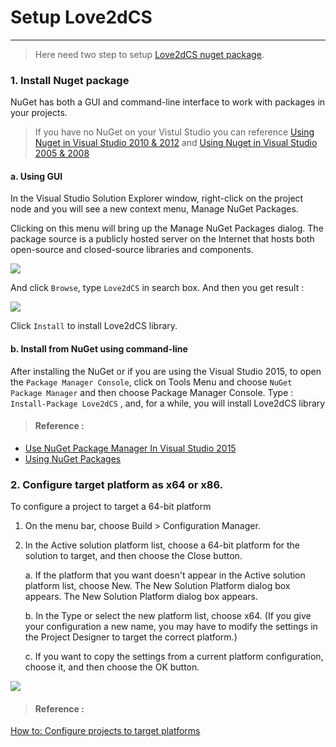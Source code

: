 # Setup Love2dCS
---

> Here need two step to setup [Love2dCS nuget package](https://www.nuget.org/packages/Love2dCS/).

### 1. Install Nuget package

NuGet has both a GUI and command-line interface to work with packages in your projects.  

> If you have no NuGet on your Vistul Studio you can reference [Using Nuget in Visual Studio 2010 & 2012](https://github.com/paypal/sdk-core-dotnet/wiki/Using-Nuget-in-Visual-Studio-2010-&-2012) and [Using Nuget in Visual Studio 2005 & 2008](https://github.com/paypal/sdk-core-dotnet/wiki/Using-Nuget-in-Visual-Studio-2005-&-2008)

#### a. Using GUI

In the Visual Studio Solution Explorer window, right-click on the project node and you will see a new context menu, Manage NuGet Packages. 

Clicking on this menu will bring up the Manage NuGet Packages dialog. The package source is a publicly hosted server on the Internet that hosts both open-source and closed-source libraries and components.

![](/img/01-002-right-click-project.png)

And click `Browse`, type `Love2dCS` in search box. And then you get result :

![](/img/01-003-search-result.png)

Click `Install` to install Love2dCS library.

#### b. Install from NuGet using command-line

After installing the NuGet or if you are using the Visual Studio 2015, to open the `Package Manager Console`, click on Tools Menu and choose `NuGet Package Manager` and then choose Package Manager Console.
Type : `Install-Package Love2dCS` , and, for a while, you will install Love2dCS library

>  #### Reference :
   * [Use NuGet Package Manager In Visual Studio 2015](http://www.c-sharpcorner.com/UploadFile/8a67c0/use-nuget-package-manager-in-visual-studio-2015/)
   * [Using NuGet Packages](http://www.developerfusion.com/article/131917/using-nuget-packages/)

### 2. Configure target platform as x64 or x86.

To configure a project to target a 64-bit platform

1. On the menu bar, choose Build > Configuration Manager.
2. In the Active solution platform list, choose a 64-bit platform for the solution to target, and then choose the Close button.
    
    a. If the platform that you want doesn't appear in the Active solution platform list, choose New. The New Solution Platform dialog box appears. The New Solution Platform dialog box appears.
    
    b. In the Type or select the new platform list, choose x64. (If you give your configuration a new name, you may have to modify the settings in the Project Designer to target the correct platform.)
    
    c. If you want to copy the settings from a current platform configuration, choose it, and then choose the OK button.

![](/img/01-004-config-platform.png)

> #### Reference :  
  [How to: Configure projects to target platforms](https://docs.microsoft.com/en-us/visualstudio/ide/how-to-configure-projects-to-target-platforms?view=vs-2017)

  
